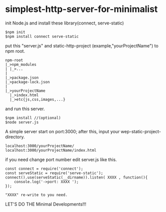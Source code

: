 # simplest-http-server-for-minimalist

init Node.js and install these library(connect, serve-static)
```
$npm init
$npm install connect serve-static 
```

put this "server.js" and static-http-project (example,"yourProjectName") to npm root.
```
npm-root
|_>npm_modules
| |_>...
|
|_>package.json
|_>package-lock.json
|
|_>yourProjectName
  |_>index.html
  |_>etc{js,css,images,...}
```

and run this server.
```
$npm install //(optional)
$node server.js
```

A simple server start on port:3000;
after this, input your wep-static-project-directory.
```
localhost:3000/yourProjectName/
localhost:3000/yourProjectName/index.html
```

if you need change port number
edit server.js like this.
```
const connect = require('connect');
const serveStatic = require('serve-static');
connect().use(serveStatic(__dirname)).listen( XXXX , function(){
    console.log('->port: XXXX ');
});

"XXXX" re-write to you need.
```

LET'S DO THE Minimal Developments!!!
